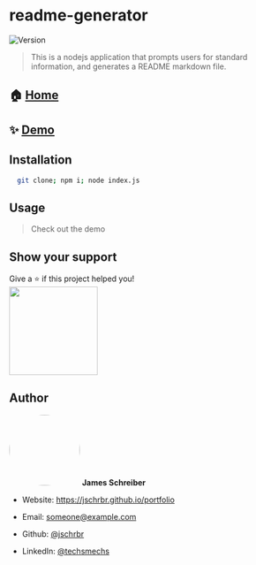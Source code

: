 # readme-generator

<img alt="Version" src="https://img.shields.io/badge/version-0.1-blue.svg?cacheSeconds=2592000" />

> This is a nodejs application that prompts users for standard information, and generates a README markdown file.

## 🏠 [Home](https://github.com/jschrbr/readme-generator/)

## ✨ [Demo](https://jschrbr.github.io/readme-generator/)

## Installation

```sh
  git clone; npm i; node index.js
```

## Usage

> Check out the demo

## Show your support

Give a ⭐️ if this project helped you!  
<a href="https://www.patreon.com/techsmechs"> <img src="https://c5.patreon.com/external/logo/become_a_patron_button@2x.png" width="160"> </a>

## Author

<img src='https://avatars1.githubusercontent.com/u/19889730?v=4' width = "128px" style="border-radius:50%"/> **James Schreiber**

- Website: https://jschrbr.github.io/portfolio
- Email: someone@example.com
- Github: [@jschrbr](https://github.com/jschrbr)

- LinkedIn: [@techsmechs](https://linkedin.com/in/techsmechs)
